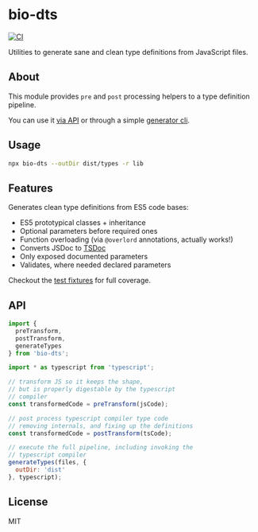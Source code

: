 # bio-dts

[![CI](https://github.com/nikku/bio-dts/actions/workflows/CI.yml/badge.svg)](https://github.com/nikku/bio-dts/actions/workflows/CI.yml)

Utilities to generate sane and clean type definitions from JavaScript files.

## About

This module provides `pre` and `post` processing helpers to a type definition pipeline.

You can use it [via API](#api) or through a simple [generator cli](#usage).


## Usage

```sh
npx bio-dts --outDir dist/types -r lib
```


## Features

Generates clean type definitions from ES5 code bases:

* ES5 prototypical classes + inheritance
* Optional parameters before required ones
* Function overloading (via `@overlord` annotations, actually works!)
* Converts JSDoc to [TSDoc](https://github.com/microsoft/tsdoc)
* Only exposed documented parameters
* Validates, where needed declared parameters

Checkout the [test fixtures](./test/fixtures) for full coverage.


## API

```js
import {
  preTransform,
  postTransform,
  generateTypes
} from 'bio-dts';

import * as typescript from 'typescript';

// transform JS so it keeps the shape,
// but is properly digestable by the typescript
// compiler
const transformedCode = preTransform(jsCode);

// post process typescript compiler type code
// removing internals, and fixing up the definitions
const transformedCode = postTransform(tsCode);

// execute the full pipeline, including invoking the
// typescript compiler
generateTypes(files, {
  outDir: 'dist'
}, typescript);
```


## License

MIT
